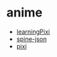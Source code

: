 # anime

* [learningPixi](https://github.com/kittykatattack/learningPixi)
* [spine-json](http://zh.esotericsoftware.com/spine-json-format/)
* [pixi](http://pixijs.download/release/docs/index.html)